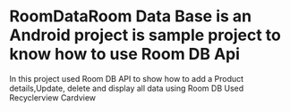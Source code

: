 # RoomDataRoom Data Base is an Android project is sample project to know how to use Room DB Api
In this project used Room DB API to show how to add a Product details,Update, delete and display all data using Room DB 
Used Recyclerview Cardview
